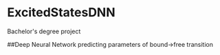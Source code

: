 # ExcitedStatesDNN
Bachelor's degree project

##Deep Neural Network predicting parameters of bound->free transition 
